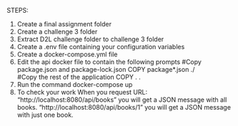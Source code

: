 STEPS:
1.	Create a final assignment folder
2.	Create a challenge 3 folder
3.	Extract D2L challenge folder to challenge 3 folder
4.	Create a .env file containing your configuration variables
5.	Create a docker-compose.yml file
6.	Edit the api docker file to contain the following prompts 
#Copy package.json and package-lock.json 
COPY package*.json ./  
#Copy the rest of the application 
COPY . .
7.	Run the command docker-compose up
8.	To check your work 
When you request URL:
 “http://localhost:8080/api/books” you will get a JSON message with all books.
 “http://localhost:8080/api/books/1” you will get a JSON message with just one book.
